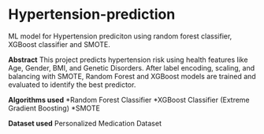 # Hypertension-prediction
ML model for Hypertension prediciton using random forest classifier, XGBoost classifier and SMOTE.

**Abstract**
This project predicts hypertension risk using health features like Age, Gender, BMI, and Genetic Disorders. After label encoding, scaling, and balancing with SMOTE, Random Forest and XGBoost models are trained and evaluated to identify the best predictor.

**Algorithms used**
*Random Forest Classifier
*XGBoost Classifier (Extreme Gradient Boosting)
*SMOTE

**Dataset used**
Personalized Medication Dataset
